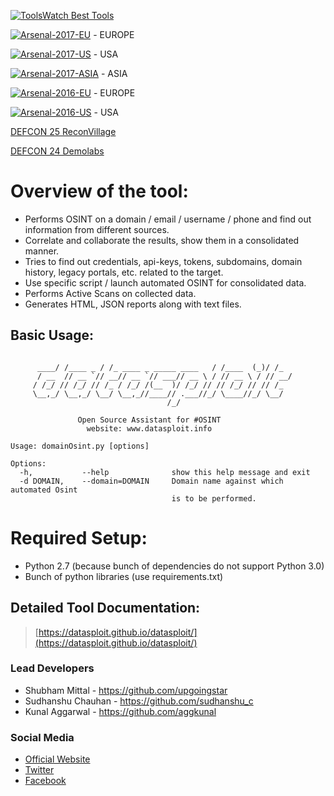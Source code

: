 [![ToolsWatch Best Tools](https://www.toolswatch.org/badges/toptools/2016.svg)](http://www.toolswatch.org/2017/02/2016-top-security-tools-as-voted-by-toolswatch-org-readers/)

[![Arsenal-2017-EU](https://rawgit.com/toolswatch/badges/master/arsenal/2017.svg)](http://www.toolswatch.org/2017/09/black-hat-arsenal-europe-2017-lineup/) - EUROPE

[![Arsenal-2017-US](https://rawgit.com/toolswatch/badges/master/arsenal/2017.svg)](http://www.toolswatch.org/2017/06/the-black-hat-arsenal-usa-2017-phenomenal-line-up-announced/) - USA

[![Arsenal-2017-ASIA](https://rawgit.com/toolswatch/badges/master/arsenal/2017.svg)](http://www.toolswatch.org/2017/02/the-black-hat-arsenal-asia-2017-great-line-up/) - ASIA

[![Arsenal-2016-EU](https://www.toolswatch.org/badges/arsenal/2016.svg)](http://www.toolswatch.org/2016/09/the-black-hat-arsenal-europe-2016-line-up/) - EUROPE

[![Arsenal-2016-US](https://www.toolswatch.org/badges/arsenal/2016.svg)](http://www.toolswatch.org/2016/06/the-black-hat-arsenal-usa-2016-remarkable-line-up/) - USA

[DEFCON 25 ReconVillage](http://reconvillage.org/)

[DEFCON 24 Demolabs](https://www.defcon.org/html/defcon-24/dc-24-demolabs.html)

# Overview of the tool:
* Performs OSINT on a domain / email / username / phone and find out information from different sources.
* Correlate and collaborate the results, show them in a consolidated manner. 
* Tries to find out credentials, api-keys, tokens, subdomains, domain history, legacy portals, etc. related to the target. 
* Use specific script / launch automated OSINT for consolidated data.
* Performs Active Scans on collected data.
* Generates HTML, JSON reports along with text files.
 
## Basic Usage:
```

	  ____/ /____ _ / /_ ____ _ _____ ____   / /____  (_)/ /_
	  / __  // __ `// __// __ `// ___// __ \ / // __ \ / // __/
	 / /_/ // /_/ // /_ / /_/ /(__  )/ /_/ // // /_/ // // /_  
	 \__,_/ \__,_/ \__/ \__,_//____// .___//_/ \____//_/ \__/  
	                               /_/                        
						
         	   Open Source Assistant for #OSINT            
                 website: www.datasploit.info               
	
Usage: domainOsint.py [options]

Options:
  -h,	    	--help			    show this help message and exit
  -d DOMAIN,	--domain=DOMAIN		Domain name against which automated Osint 
                                    is to be performed.

```

# Required Setup:
* Python 2.7 (because bunch of dependencies do not support Python 3.0)
* Bunch of python libraries (use requirements.txt)


## Detailed Tool Documentation:
> [https://datasploit.github.io/datasploit/](https://datasploit.github.io/datasploit/)

### Lead Developers
* Shubham Mittal - https://github.com/upgoingstar
* Sudhanshu Chauhan - https://github.com/sudhanshu_c
* Kunal Aggarwal - https://github.com/aggkunal

### Social Media 
* [Official Website](https://datasploit.github.io/datasploit/) 
* [Twitter](https://twitter.com/datasploit)
* [Facebook](https://facebook.com/datasploit)
